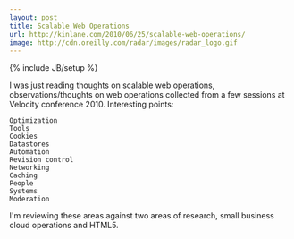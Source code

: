 ```yaml
---
layout: post
title: Scalable Web Operations
url: http://kinlane.com/2010/06/25/scalable-web-operations/
image: http://cdn.oreilly.com/radar/images/radar_logo.gif
---
```

{% include JB/setup %}
I was just reading thoughts on scalable web operations, observations/thoughts on web operations collected from a few sessions at Velocity conference 2010.
Interesting points:

	Optimization
	Tools
	Cookies
	Datastores
	Automation
	Revision control
	Networking
	Caching
	People
	Systems
	Moderation

I'm reviewing these areas against two areas of research, small business cloud operations and HTML5.